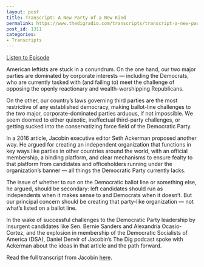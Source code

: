```yaml
---
layout: post
title: Transcript: A New Party of a New Kind
permalink: https://www.thedigradio.com/transcripts/transcript-a-new-party-of-a-new-kind/index.html
post_id: 1311
categories: 
- Transcripts
---
```


[Listen to Episode](https://www.thedigradio.com/podcast/a-new-party-of-a-new-kind/)

American leftists are stuck in a conundrum. On the one hand, our two major parties are dominated by corporate interests — including the Democrats, who are currently tasked with (and failing to) meet the challenge of opposing the openly reactionary and wealth-worshipping Republicans.

On the other, our country’s laws governing third parties are the most restrictive of any established democracy, making ballot-line challenges to the two major, corporate-dominated parties arduous, if not impossible. We seem doomed to either quixotic, ineffectual third-party challenges, or getting sucked into the conservatizing force field of the Democratic Party.

In a 2016 article, Jacobin executive editor Seth Ackerman proposed another way. He argued for creating an independent organization that functions in key ways like parties in other countries around the world, with an official membership, a binding platform, and clear mechanisms to ensure fealty to that platform from candidates and officeholders running under the organization’s banner — all things the Democratic Party currently lacks.

The issue of whether to run on the Democratic ballot line or something else, he argued, should be secondary: left candidates should run as independents when it makes sense to and Democrats when it doesn’t. But our principal concern should be creating that party-like organization — not what’s listed on a ballot line.

In the wake of successful challenges to the Democratic Party leadership by insurgent candidates like Sen. Bernie Sanders and Alexandria Ocasio-Cortez, and the explosion in membership of the Democratic Socialists of America (DSA), Daniel Denvir of Jacobin’s The Dig podcast spoke with Ackerman about the ideas in that article and the path forward.

Read the full transcript from Jacobin 
[here](https://www.jacobinmag.com/2018/07/electoral-rules-third-party-ballot-line-ocasio-cortez-dsa).